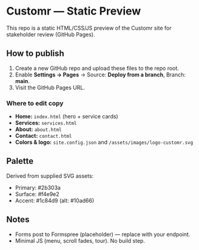 # Customr — Static Preview

This repo is a static HTML/CSS/JS preview of the Customr site for stakeholder review (GitHub Pages).

## How to publish
1. Create a new GitHub repo and upload these files to the repo root.
2. Enable **Settings → Pages** → Source: **Deploy from a branch**, Branch: **main**.
3. Visit the GitHub Pages URL.

### Where to edit copy
- **Home:** `index.html` (hero + service cards)
- **Services:** `services.html`
- **About:** `about.html`
- **Contact:** `contact.html`
- **Colors & logo:** `site.config.json` and `/assets/images/logo-customr.svg`

## Palette
Derived from supplied SVG assets:
- Primary: #2b303a
- Surface: #f4e9e2
- Accent: #1c84d9 (alt: #10ad66)

## Notes
- Forms post to Formspree (placeholder) — replace with your endpoint.
- Minimal JS (menu, scroll fades, tour). No build step.
